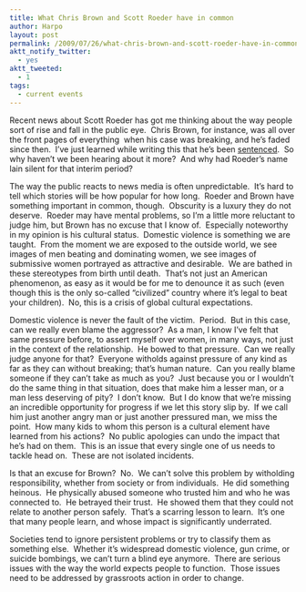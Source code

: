 ```yaml
---
title: What Chris Brown and Scott Roeder have in common
author: Harpo
layout: post
permalink: /2009/07/26/what-chris-brown-and-scott-roeder-have-in-common/
aktt_notify_twitter:
  - yes
aktt_tweeted:
  - 1
tags:
  - current events
---
```

Recent news about Scott Roeder has got me thinking about the way people sort of rise and fall in the public eye.  Chris Brown, for instance, was all over the front pages of everything  when his case was breaking, and he&#8217;s faded since then.  I&#8217;ve just learned while writing this that he&#8217;s been <a href="http://en.wikipedia.org/wiki/Chris_Brown_(entertainer)#2009.E2.80.93present:_Graffiti_and_domestic_violence_case" target="_blank">sentenced</a>.  So why haven&#8217;t we been hearing about it more?  And why had Roeder&#8217;s name lain silent for that interim period?

The way the public reacts to news media is often unpredictable.  It&#8217;s hard to tell which stories will be how popular for how long.  Roeder and Brown have something important in common, though.  Obscurity is a luxury they do not deserve.  Roeder may have mental problems, so I&#8217;m a little more reluctant to judge him, but Brown has no excuse that I know of.  Especially noteworthy in my opinion is his cultural status.  Domestic violence is something we are taught.  From the moment we are exposed to the outside world, we see images of men beating and dominating women, we see images of submissive women portrayed as attractive and desirable.  We are bathed in these stereotypes from birth until death.  That&#8217;s not just an American phenomenon, as easy as it would be for me to denounce it as such (even though this is the only so-called &#8220;civilized&#8221; country where it&#8217;s legal to beat your children).  No, this is a crisis of global cultural expectations.

Domestic violence is never the fault of the victim.  Period.  But in this case, can we really even blame the aggressor?  As a man, I know I&#8217;ve felt that same pressure before, to assert myself over women, in many ways, not just in the context of the relationship.  He bowed to that pressure.  Can we really judge anyone for that?  Everyone witholds against pressure of any kind as far as they can without breaking; that&#8217;s human nature.  Can you really blame someone if they can&#8217;t take as much as you?  Just because you or I wouldn&#8217;t do the same thing in that situation, does that make him a lesser man, or a man less deserving of pity?  I don&#8217;t know.  But I do know that we&#8217;re missing an incredible opportunity for progress if we let this story slip by.  If we call him just another angry man or just another pressured man, we miss the point.  How many kids to whom this person is a cultural element have learned from his actions?  No public apologies can undo the impact that he&#8217;s had on them.  This is an issue that every single one of us needs to tackle head on.  These are not isolated incidents.

Is that an excuse for Brown?  No.  We can&#8217;t solve this problem by witholding responsibility, whether from society or from individuals.  He did something heinous.  He physically abused someone who trusted him and who he was connected to.  He betrayed their trust.  He showed them that they could not relate to another person safely.  That&#8217;s a scarring lesson to learn.  It&#8217;s one that many people learn, and whose impact is significantly underrated.

Societies tend to ignore persistent problems or try to classify them as something else.  Whether it&#8217;s widespread domestic violence, gun crime, or suicide bombings, we can&#8217;t turn a blind eye anymore.  There are serious issues with the way the world expects people to function.  Those issues need to be addressed by grassroots action in order to change.